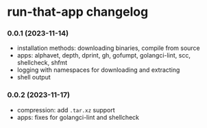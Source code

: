 # run-that-app changelog

### 0.0.1 (2023-11-14)

- installation methods: downloading binaries, compile from source
- apps: alphavet, depth, dprint, gh, gofumpt, golangci-lint, scc, shellcheck,
  shfmt
- logging with namespaces for downloading and extracting
- shell output

### 0.0.2 (2023-11-17)

- compression: add `.tar.xz` support
- apps: fixes for golangci-lint and shellcheck
